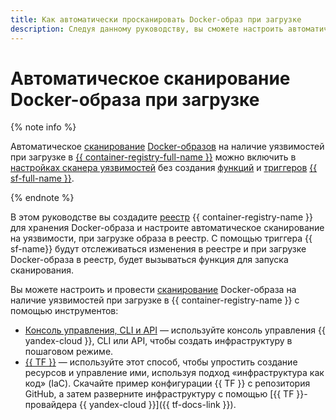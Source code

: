 ```yaml
---
title: Как автоматически просканировать Docker-образ при загрузке
description: Следуя данному руководству, вы сможете настроить автоматическое сканирование Docker-образов при загрузке в {{ container-registry-full-name }}.
---
```


# Автоматическое сканирование Docker-образа при загрузке


{% note info %}

Автоматическое [сканирование](../../concepts/vulnerability-scanner.md) [Docker-образов](../../concepts/docker-image.md) на наличие уязвимостей при загрузке в [{{ container-registry-full-name }}](../../../container-registry/) можно включить в [настройках сканера уязвимостей](../../operations/scanning-docker-image.md#automatically) без создания [функций](../../../functions/concepts/function.md) и [триггеров](../../../functions/concepts/trigger/index.md) [{{ sf-full-name }}](../../../functions/).

{% endnote %}

В этом руководстве вы создадите [реестр](../../concepts/registry.md) {{ container-registry-name }} для хранения Docker-образа и настроите автоматическое сканирование на уязвимости, при загрузке образа в реестр. С помощью триггера {{ sf-name}} будут отслеживаться изменения в реестре и при загрузке Docker-образа в реестр, будет вызываться функция для запуска сканирования.

Вы можете настроить и провести [сканирование](../../concepts/vulnerability-scanner.md) Docker-образа на наличие уязвимостей при загрузке в {{ container-registry-name }} с помощью инструментов:

* [Консоль управления, CLI и API](console.md) — используйте консоль управления {{ yandex-cloud }}, CLI или API, чтобы создать инфраструктуру в пошаговом режиме.
* [{{ TF }}](terraform.md) — используйте этот способ, чтобы упростить создание ресурсов и управление ими, используя подход «инфраструктура как код» (IaC). Скачайте пример конфигурации {{ TF }} с репозитория GitHub, а затем разверните инфраструктуру с помощью [{{ TF }}-провайдера {{ yandex-cloud }}]({{ tf-docs-link }}).